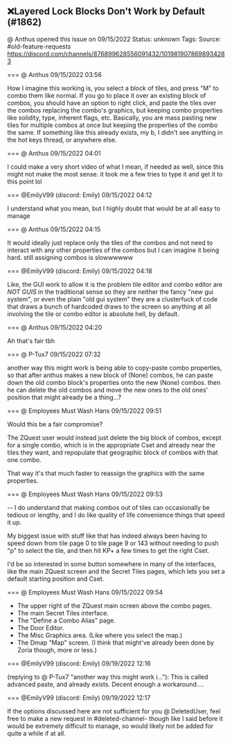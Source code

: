 ## ❌Layered Lock Blocks Don't Work by Default (#1862)
@ Anthus opened this issue on 09/15/2022
Status: unknown
Tags: 
Source: #old-feature-requests https://discord.com/channels/876899628556091432/1019819078698934283


=== @ Anthus 09/15/2022 03:56

How I imagine this working is, you select a block of tiles, and press "M" to combo them like normal. If you go to place it over an existing block of combos, you should have an option to right click, and paste the tiles over the combos replacing the combo's graphics, but keeping combo properties like solidity, type, inherent flags, etc. Basically, you are mass pasting new tiles for multiple combos at once but keeping the properties of the combo the same.
If something like this already exists, my b, I didn't see anything in the hot keys thread, or anywhere else.

=== @ Anthus 09/15/2022 04:01

I could make a very short video of what I mean, if needed as well, since this might not make the most sense. it took me a few tries to type it and get it to  this point lol

=== @EmilyV99 (discord: Emily) 09/15/2022 04:12

I understand what you mean, but I highly doubt that would be at all easy to manage

=== @ Anthus 09/15/2022 04:15

It would ideally just replace only the tiles of the combos and not need to interact with any other properties of the combos
but I can imagine it being hard. still assigning combos is slowwwwww

=== @EmilyV99 (discord: Emily) 09/15/2022 04:18

Like, the GUI work to allow it is the problem
tile editor and combo editor are *NOT GUIS* in the traditional sense
so they are neither the fancy "new gui system", or even the plain "old gui system"
they are a clusterfuck of code that draws a bunch of hardcoded draws to the screen
so anything at all involving the tile or combo editor is absolute hell, by default.

=== @ Anthus 09/15/2022 04:20

Ah that's fair tbh

=== @ P-Tux7 09/15/2022 07:32

another way this might work is being able to copy-paste combo properties, so that after anthus makes a new block of (None) combos, he can paste down the old combo block's properties onto the new (None) combos. then he can delete the old combos and move the new ones to the old ones' position
that might already be a thing...?

=== @ Employees Must Wash Hans 09/15/2022 09:51

Would this be a fair compromise?

The ZQuest user would instead just delete the big block of combos, except for a single combo, which is in the appropriate Cset and already near the tiles they want, and repopulate that geographic block of combos with that one combo.

That way it's that much faster to reassign the graphics with the same properties.

=== @ Employees Must Wash Hans 09/15/2022 09:53

--
I do understand that making combos out of tiles can occasionally be tedious or lengthy, and I do like quality of life convenience things that speed it up.

My biggest issue with stuff like that has indeed always been having to speed down from tile page 0 to tile page 9 or 143 without needing to push "p" to select the tile, and then hit KP+ a few times to get the right Cset.

I'd be so interested in some button somewhere in many of the interfaces, like the main ZQuest screen and the Secret Tiles pages, which lets you set a default starting position and Cset.

=== @ Employees Must Wash Hans 09/15/2022 09:54

- The upper right of the ZQuest main screen above the combo pages.
- The main Secret Tiles interface.
- The "Define a Combo Alias" page.
- The Door Editor.
- The Misc Graphics area.  (Like where you select the map.)
- The Dmap "Map" screen.  (I think that might've already been done by Zoria though, more or less.)

=== @EmilyV99 (discord: Emily) 09/19/2022 12:16

(replying to @ P-Tux7 "another way this might work i…"): This is called advanced paste, and already exists.
Decent enough a workaround....

=== @EmilyV99 (discord: Emily) 09/19/2022 12:17

If the options discussed here are not sufficient for you @ DeletedUser, feel free to make a new request in #deleted-channel- though like I said before it would be extremely difficult to manage, so would likely not be added for quite a while if at all.
